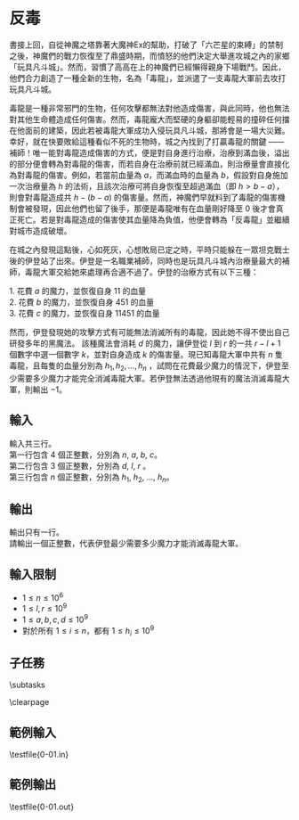 # 反毒

書接上回，自從神魔之塔靠著大魔神Ex的幫助，打破了「六芒星的束縛」的禁制之後，神魔們的戰力恢復至了鼎盛時期，而憤怒的他們決定大舉進攻城之內的家鄉「玩具凡斗城」。然而，習慣了高高在上的神魔們已經懶得親身下場戰鬥。因此，他們合力創造了一種全新的生物，名為「毒龍」，並派遣了一支毒龍大軍前去攻打玩具凡斗城。

毒龍是一種非常邪門的生物，任何攻擊都無法對他造成傷害，與此同時，他也無法對其他生命體造成任何傷害。然而，毒龍龐大而堅硬的身軀卻能輕易的撞碎任何擋在他面前的建築，因此若被毒龍大軍成功入侵玩具凡斗城，那將會是一場大災難。幸好，就在快要敗給這種看似不死的生物時，城之內找到了打贏毒龍的關鍵 —— 補師！唯一能對毒龍造成傷害的方式，便是對自身進行治療，治療到滿血後，溢出的部分便會轉為對毒龍的傷害，而若自身在治療前就已經滿血，則治療量會直接化為對毒龍的傷害。例如，若當前血量為 $a$，而滿血時的血量為 $b$，假設對自身施加一次治療量為 $h$ 的法術，且該次治療可將自身恢復至超過滿血（即 $h > b-a$），則會對毒龍造成共 $h - (b-a)$ 的傷害量。然而，神魔們早就料到了毒龍的傷害機制會被發現，因此他們也留了後手，那便是毒龍唯有在血量剛好降至 $0$ 後才會真正死亡。若是對毒龍造成的傷害使其血量降為負值，他便會轉為「反毒龍」並繼續對城市造成破壞。

在城之內發現這點後，心如死灰，心想敗局已定之時，平時只能躲在一眾坦克戰士後的伊登站了出來。伊登是一名職業補師，同時也是玩具凡斗城內治療量最大的補師，毒龍大軍交給她來處理再合適不過了。伊登的治療方式有以下三種：

$1.$ 花費 $a$ 的魔力，並恢復自身 $11$ 的血量\
$2.$ 花費 $b$ 的魔力，並恢復自身 $451$ 的血量\
$3.$ 花費 $c$ 的魔力，並恢復自身 $11451$ 的血量

然而，伊登發現她的攻擊方式有可能無法消滅所有的毒龍，因此她不得不使出自己研發多年的黑魔法。
該種魔法會消耗 $d$ 的魔力，讓伊登從 $l$ 到 $r$ 的一共 $r-l+1$ 個數字中選一個數字 $k$，並對自身造成 $k$ 的傷害量。現已知毒龍大軍中共有 $n$ 隻毒龍，且每隻的血量分別為 $h_1, h_2, ..., h_n$ ，試問在花費最少魔力的情況下，伊登至少需要多少魔力才能完全消滅毒龍大軍。若伊登無法透過他現有的魔法消滅毒龍大軍，則輸出 $-1$。

## 輸入
輸入共三行。\
第一行包含 $4$ 個正整數，分別為 $n,$ $a$, $b$, $c$。\
第二行包含 $3$ 個正整數，分別為 $d,$ $l$, $r$ 。\
第三行包含 $n$ 個正整數，分別為 $h_1,$ $h_2,$ $...,$ $h_n$。
## 輸出
輸出只有一行。\
請輸出一個正整數，代表伊登最少需要多少魔力才能消滅毒龍大軍。

## 輸入限制
 - $1 \le n \le 10^{6}$
 - $1 \le l, r \le 10^{9}$
 - $1 \le a, b, c, d \le 10^{9}$
 - 對於所有 $1 \le i \le n$，都有 $1 \le h_i \le 10^9$

## 子任務
\subtasks

\clearpage

## 範例輸入
\testfile{0-01.in}

## 範例輸出
\testfile{0-01.out}
